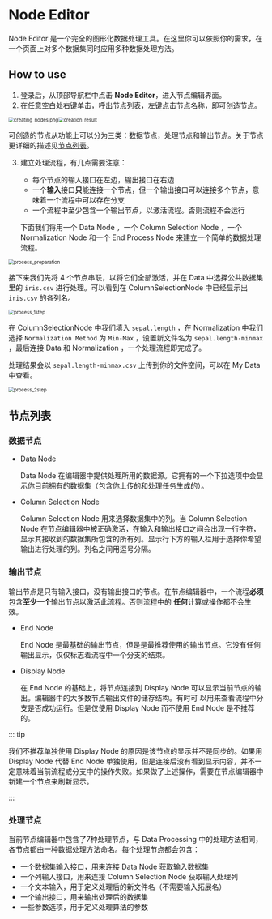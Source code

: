 # Node Editor

Node Editor 是一个完全的图形化数据处理工具。在这里你可以依照你的需求，在一个页面上对多个数据集同时应用多种数据处理方法。

## How to use

1. 登录后，从顶部导航栏中点击 **Node Editor**，进入节点编辑界面。<!--can add link-->
2. 在任意空白处右键单击，呼出节点列表，左键点击节点名称，即可创造节点。

<img src="https://s2.loli.net/2023/04/12/z2YQULji1dhmvDw.png" alt="creating_nodes.png" style="zoom: 67%;" /><img src="https://s2.loli.net/2023/04/12/jyQYsKrTqDHOJNd.png" alt="creation_result" style="zoom: 67%;" />

可创造的节点从功能上可以分为三类：数据节点，处理节点和输出节点。关于节点更详细的描述见[节点列表](##节点列表)。

3. 建立处理流程，有几点需要注意：
    - 每个节点的输入接口在左边，输出接口在右边
    - 一个**输入**接口**只**能连接一个节点，但一个输出接口可以连接多个节点，意味着一个流程中可以存在分支
    - 一个流程中至少包含一个输出节点，以激活流程。否则流程不会运行

   下面我们将用一个 Data Node ，一个 Column Selection Node ，一个 Normalization Node 和一个 End Process Node
   来建立一个简单的数据处理流程。

<img src="https://s2.loli.net/2023/04/12/KTYe615UVSAGc2D.png" alt="process_preparation" style="zoom: 67%;" />

接下来我们先将 4 个节点串联，以将它们全部激活，并在 Data 中选择公共数据集里的 `iris.csv` 进行处理。可以看到在
ColumnSelectionNode 中已经显示出 `iris.csv` 的各列名。

<img src="https://s2.loli.net/2023/04/12/JPptOHZLS6Qlwa1.png" alt="process_1step" style="zoom: 67%;" />

在 ColumnSelectionNode 中我们填入 `sepal.length` ，在 Normalization 中我们选择 `Normalization
Method` 为 `Min-Max` ，设置新文件名为 `sepal.length-minmax` ，最后连接 Data 和 Normalization ，一个处理流程即完成了。

处理结果会以 `sepal.length-minmax.csv` 上传到你的文件空间，可以在 My Data 中查看。

<img src="https://s2.loli.net/2023/04/12/ZxXwWjh1BCFmdI7.png" alt="process_2step" style="zoom: 67%;" />

## 节点列表

### 数据节点

- Data Node

  Data Node 在编辑器中提供处理所用的数据源。它拥有的一个下拉选项中会显示你目前拥有的数据集（包含你上传的和处理任务生成的）。

- Column Selection Node

  Column Selection Node 用来选择数据集中的列。当 Column Selection Node
  在节点编辑器中被正确激活，在输入和输出接口之间会出现一行字符，显示其接收到的数据集所包含的所有列。显示行下方的输入栏用于选择你希望输出进行处理的列。列名之间用逗号分隔。

### 输出节点

输出节点是只有输入接口，没有输出接口的节点。在节点编辑器中，一个流程**必须**包含**至少一个**输出节点以激活此流程。否则流程中的
**任何**计算或操作都不会生效。

- End Node

  End Node 是最基础的输出节点，但是是最推荐使用的输出节点。它没有任何输出显示，仅仅标志着流程中一个分支的结束。

- Display Node

  在 End Node 的基础上，将节点连接到 Display Node 可以显示当前节点的输出。编辑器中的大多数节点输出文件的储存结构。有时可
  以用来查看流程中分支是否成功运行。但是仅使用 Display Node 而不使用 End Node 是不推荐的。

::: tip

我们不推荐单独使用 Display Node 的原因是该节点的显示并不是同步的。如果用 Display Node 代替 End Node
单独使用，但是连接后没有看到显示内容，并不一定意味着当前流程或分支中的操作失败。如果做了上述操作，需要在节点编辑器中新建一个节点来刷新显示。

:::

### 处理节点

当前节点编辑器中包含了7种处理节点，与 Data Processing 中的处理方法相同，各节点都由一种数据处理方法命名。每个处理节点都会包含：

- 一个数据集输入接口，用来连接 Data Node 获取输入数据集
- 一个列输入接口，用来连接 Column Selection Node 获取输入处理列
- 一个文本输入，用于定义处理后的新文件名（不需要输入拓展名）
- 一个输出接口，用来输出处理后的数据集
- 一些参数选项，用于定义处理算法的参数
